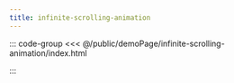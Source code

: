 ```yaml
---
title: infinite-scrolling-animation
---
```


::: code-group
<<< @/public/demoPage/infinite-scrolling-animation/index.html

:::
